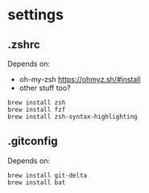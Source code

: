 # settings
## .zshrc
Depends on:
* oh-my-zsh https://ohmyz.sh/#install
* other stuff too?
```
brew install zsh
brew install fzf
brew install zsh-syntax-highlighting
```

## .gitconfig
Depends on:
```
brew install git-delta
brew install bat
```
